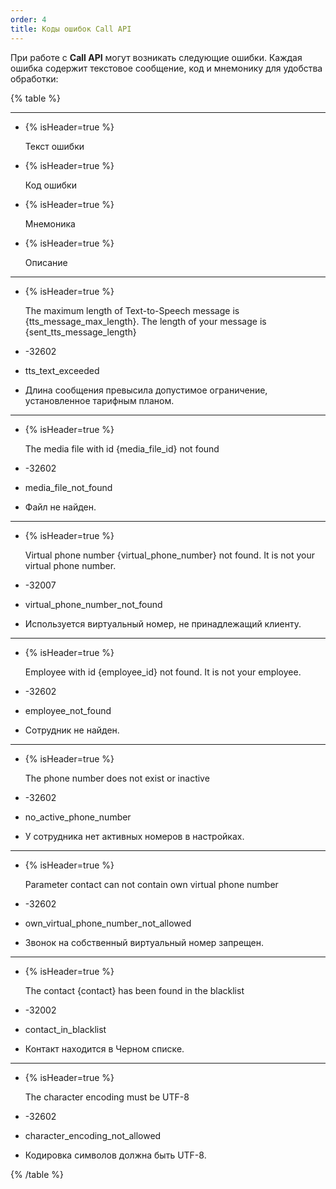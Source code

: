 ```yaml
---
order: 4
title: Коды ошибок Сall API
---
```


При работе с **Call API** могут возникать следующие ошибки. Каждая ошибка содержит текстовое сообщение, код и мнемонику для удобства обработки:

{% table %}

---

*  {% isHeader=true %}

   Текст ошибки

*  {% isHeader=true %}

   Код ошибки

*  {% isHeader=true %}

   Мнемоника

*  {% isHeader=true %}

   Описание

---

*  {% isHeader=true %}

   The maximum length of Text-to-Speech message is {tts_message_max_length}. The length of your message is {sent_tts_message_length}

*  \-32602

*  tts_text_exceeded

*  Длина сообщения превысила допустимое ограничение, установленное тарифным планом.

---

*  {% isHeader=true %}

   The media file with id {media_file_id} not found

*  \-32602

*  media_file_not_found

*  Файл не найден.

---

*  {% isHeader=true %}

   Virtual phone number {virtual_phone_number} not found. It is not your virtual phone number.

*  \-32007

*  virtual_phone_number_not_found

*  Используется виртуальный номер, не принадлежащий клиенту.

---

*  {% isHeader=true %}

   Employee with id {employee_id} not found. It is not your employee.

*  \-32602

*  employee_not_found

*  Сотрудник не найден.

---

*  {% isHeader=true %}

   The phone number does not exist or inactive

*  \-32602

*  no_active_phone_number

*  У сотрудника нет активных номеров в настройках.

---

*  {% isHeader=true %}

   Parameter contact can not contain own virtual phone number

*  \-32602

*  own_virtual_phone_number_not_allowed

*  Звонок на собственный виртуальный номер запрещен.

---

*  {% isHeader=true %}

   The contact {contact} has been found in the blacklist

*  \-32002

*  contact_in_blacklist

*  Контакт находится в Черном списке.

---

*  {% isHeader=true %}

   The character encoding must be UTF-8

*  \-32602

*  character_encoding_not_allowed

*  Кодировка символов должна быть UTF-8.

{% /table %}
